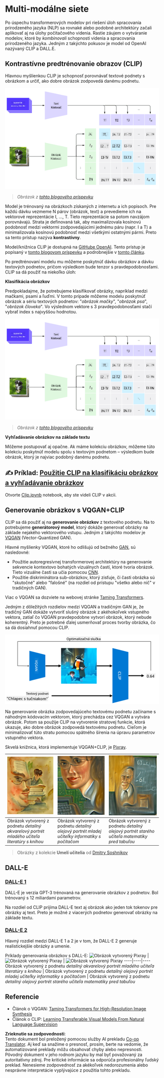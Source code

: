 <!--
CO_OP_TRANSLATOR_METADATA:
{
  "original_hash": "9c592c26aca16ca085d268c732284187",
  "translation_date": "2025-08-25T23:37:27+00:00",
  "source_file": "lessons/X-Extras/X1-MultiModal/README.md",
  "language_code": "sk"
}
-->
# Multi-modálne siete

Po úspechu transformerových modelov pri riešení úloh spracovania prirodzeného jazyka (NLP) sa rovnaké alebo podobné architektúry začali aplikovať aj na úlohy počítačového videnia. Rastie záujem o vytváranie modelov, ktoré by *kombinovali* schopnosti videnia a spracovania prirodzeného jazyka. Jedným z takýchto pokusov je model od OpenAI nazývaný CLIP a DALL.E.

## Kontrastívne predtrénovanie obrazov (CLIP)

Hlavnou myšlienkou CLIP je schopnosť porovnávať textové podnety s obrázkom a určiť, ako dobre obrázok zodpovedá danému podnetu.

![Architektúra CLIP](../../../../../translated_images/clip-arch.b3dbf20b4e8ed8be1c38e2bc6100fd3cc257c33cda4692b301be91f791b13ea7.sk.png)

> *Obrázok z [tohto blogového príspevku](https://openai.com/blog/clip/)*

Model je trénovaný na obrázkoch získaných z internetu a ich popisoch. Pre každú dávku vezmeme N párov (obrázok, text) a prevedieme ich na vektorové reprezentácie I, ..., T. Tieto reprezentácie sa potom navzájom porovnávajú. Strata je definovaná tak, aby maximalizovala kosínovú podobnosť medzi vektormi zodpovedajúcimi jednému páru (napr. I a T) a minimalizovala kosínovú podobnosť medzi všetkými ostatnými pármi. Preto sa tento prístup nazýva **kontrastívny**.

Model/knižnica CLIP je dostupná na [GitHube OpenAI](https://github.com/openai/CLIP). Tento prístup je popísaný v [tomto blogovom príspevku](https://openai.com/blog/clip/) a podrobnejšie v [tomto článku](https://arxiv.org/pdf/2103.00020.pdf).

Po predtrénovaní modelu mu môžeme poskytnúť dávku obrázkov a dávku textových podnetov, pričom výsledkom bude tenzor s pravdepodobnosťami. CLIP sa dá použiť na niekoľko úloh:

**Klasifikácia obrázkov**

Predpokladajme, že potrebujeme klasifikovať obrázky, napríklad medzi mačkami, psami a ľuďmi. V tomto prípade môžeme modelu poskytnúť obrázok a sériu textových podnetov: "*obrázok mačky*", "*obrázok psa*", "*obrázok človeka*". Vo výslednom vektore s 3 pravdepodobnosťami stačí vybrať index s najvyššou hodnotou.

![CLIP pre klasifikáciu obrázkov](../../../../../translated_images/clip-class.3af42ef0b2b19369a633df5f20ddf4f5a01d6c8ffa181e9d3a0572c19f919f72.sk.png)

> *Obrázok z [tohto blogového príspevku](https://openai.com/blog/clip/)*

**Vyhľadávanie obrázkov na základe textu**

Môžeme postupovať aj opačne. Ak máme kolekciu obrázkov, môžeme túto kolekciu poskytnúť modelu spolu s textovým podnetom – výsledkom bude obrázok, ktorý je najviac podobný danému podnetu.

## ✍️ Príklad: [Použitie CLIP na klasifikáciu obrázkov a vyhľadávanie obrázkov](../../../../../lessons/X-Extras/X1-MultiModal/Clip.ipynb)

Otvorte [Clip.ipynb](../../../../../lessons/X-Extras/X1-MultiModal/Clip.ipynb) notebook, aby ste videli CLIP v akcii.

## Generovanie obrázkov s VQGAN+CLIP

CLIP sa dá použiť aj na **generovanie obrázkov** z textového podnetu. Na to potrebujeme **generátorový model**, ktorý dokáže generovať obrázky na základe nejakého vektorového vstupu. Jedným z takýchto modelov je [VQGAN](https://compvis.github.io/taming-transformers/) (Vector-Quantized GAN).

Hlavné myšlienky VQGAN, ktoré ho odlišujú od bežného [GAN](../../4-ComputerVision/10-GANs/README.md), sú nasledovné:
* Použitie autoregresívnej transformerovej architektúry na generovanie sekvencie kontextovo bohatých vizuálnych častí, ktoré tvoria obrázok. Tieto vizuálne časti sa učia pomocou [CNN](../../4-ComputerVision/07-ConvNets/README.md).
* Použitie diskriminátora sub-obrázkov, ktorý zisťuje, či časti obrázka sú "skutočné" alebo "falošné" (na rozdiel od prístupu "všetko alebo nič" v tradičných GAN).

Viac o VQGAN sa dozviete na webovej stránke [Taming Transformers](https://compvis.github.io/taming-transformers/).

Jedným z dôležitých rozdielov medzi VQGAN a tradičným GAN je, že tradičný GAN dokáže vytvoriť slušný obrázok z akéhokoľvek vstupného vektora, zatiaľ čo VQGAN pravdepodobne vytvorí obrázok, ktorý nebude koherentný. Preto je potrebné ďalej usmerňovať proces tvorby obrázka, čo sa dá dosiahnuť pomocou CLIP.

![Architektúra VQGAN+CLIP](../../../../../translated_images/vqgan.5027fe05051dfa3101950cfa930303f66e6478b9bd273e83766731796e462d9b.sk.png)

Na generovanie obrázka zodpovedajúceho textovému podnetu začíname s náhodným kódovacím vektorom, ktorý prechádza cez VQGAN a vytvára obrázok. Potom sa použije CLIP na vytvorenie stratovej funkcie, ktorá ukazuje, ako dobre obrázok zodpovedá textovému podnetu. Cieľom je minimalizovať túto stratu pomocou spätného šírenia na úpravu parametrov vstupného vektora.

Skvelá knižnica, ktorá implementuje VQGAN+CLIP, je [Pixray](http://github.com/pixray/pixray).

![Obrázok vytvorený Pixray](../../../../../translated_images/a_closeup_watercolor_portrait_of_young_male_teacher_of_literature_with_a_book.2384968e9db8a0d09dc96de938b9f95bde8a7e1c721f48f286a7795bf16d56c7.sk.png) |  ![Obrázok vytvorený Pixray](../../../../../translated_images/a_closeup_oil_portrait_of_young_female_teacher_of_computer_science_with_a_computer.e0b6495f210a439077e1c32cc8afdf714e634fe24dc78dc5aa45fd2f560b0ed5.sk.png) | ![Obrázok vytvorený Pixray](../../../../../translated_images/a_closeup_oil_portrait_of_old_male_teacher_of_math.5362e67aa7fc2683b9d36a613b364deb7454760cd39205623fc1e3938fa133c0.sk.png)
----|----|----
Obrázok vytvorený z podnetu *detailný akvarelový portrét mladého učiteľa literatúry s knihou* | Obrázok vytvorený z podnetu *detailný olejový portrét mladej učiteľky informatiky s počítačom* | Obrázok vytvorený z podnetu *detailný olejový portrét starého učiteľa matematiky pred tabuľou*

> Obrázky z kolekcie **Umelí učitelia** od [Dmitry Soshnikov](http://soshnikov.com)

## DALL-E
### [DALL-E 1](https://openai.com/research/dall-e)
DALL-E je verzia GPT-3 trénovaná na generovanie obrázkov z podnetov. Bol trénovaný s 12 miliardami parametrov.

Na rozdiel od CLIP prijíma DALL-E text aj obrázok ako jeden tok tokenov pre obrázky aj text. Preto je možné z viacerých podnetov generovať obrázky na základe textu.

### [DALL-E 2](https://openai.com/dall-e-2)
Hlavný rozdiel medzi DALL-E 1 a 2 je v tom, že DALL-E 2 generuje realistickejšie obrázky a umenie.

Príklady generovania obrázkov s DALL-E:
![Obrázok vytvorený Pixray](../../../../../translated_images/DALL·E%202023-06-20%2015.56.56%20-%20a%20closeup%20watercolor%20portrait%20of%20young%20male%20teacher%20of%20literature%20with%20a%20book.6c235e8271d9ed10ce985d86aeb241a58518958647973af136912116b9518fce.sk.png) |  ![Obrázok vytvorený Pixray](../../../../../translated_images/DALL·E%202023-06-20%2015.57.43%20-%20a%20closeup%20oil%20portrait%20of%20young%20female%20teacher%20of%20computer%20science%20with%20a%20computer.f21dc4166340b6c8b4d1cb57efd1e22127407f9b28c9ac7afe11344065369e64.sk.png) | ![Obrázok vytvorený Pixray](../../../../../translated_images/DALL·E%202023-06-20%2015.58.42%20-%20%20a%20closeup%20oil%20portrait%20of%20old%20male%20teacher%20of%20mathematics%20in%20front%20of%20blackboard.d331c2dfbdc3f7c46aa65c0809066f5e7ed4b49609cd259852e760df21051e4a.sk.png)
----|----|----
Obrázok vytvorený z podnetu *detailný akvarelový portrét mladého učiteľa literatúry s knihou* | Obrázok vytvorený z podnetu *detailný olejový portrét mladej učiteľky informatiky s počítačom* | Obrázok vytvorený z podnetu *detailný olejový portrét starého učiteľa matematiky pred tabuľou*

## Referencie

* Článok o VQGAN: [Taming Transformers for High-Resolution Image Synthesis](https://compvis.github.io/taming-transformers/paper/paper.pdf)
* Článok o CLIP: [Learning Transferable Visual Models From Natural Language Supervision](https://arxiv.org/pdf/2103.00020.pdf)

**Zrieknutie sa zodpovednosti**:  
Tento dokument bol preložený pomocou služby AI prekladu [Co-op Translator](https://github.com/Azure/co-op-translator). Aj keď sa snažíme o presnosť, prosím, berte na vedomie, že automatizované preklady môžu obsahovať chyby alebo nepresnosti. Pôvodný dokument v jeho rodnom jazyku by mal byť považovaný za autoritatívny zdroj. Pre kritické informácie sa odporúča profesionálny ľudský preklad. Nenesieme zodpovednosť za akékoľvek nedorozumenia alebo nesprávne interpretácie vyplývajúce z použitia tohto prekladu.